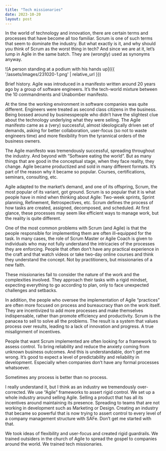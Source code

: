 ```yaml
---
title: "Tech missionaries"
date: 2023-10-20
layout: post
---
```


In the world of technology and innovation, there are certain terms and processes that have become all too familiar. Scrum is one of such terms that seem to dominate the industry. But what exactly is it, and why should you think of Scrum as the worst thing in tech? And since we are at it, let’s lump in Agile in the same batch. They are (wrongly) used as synonyms anyway.

![A person standing at a podium with his hands up]({{ '/assets/images/231020-1.png' | relative_url }})

Brief history. Agile was introduced in a manifesto written around 20 years ago by a group of software engineers. It’s the tech-world mixture between the 10 commandments and Unabomber manifesto.

At the time the working environment in software companies was quite different. Engineers were treated as second class citizens in the business. Being bossed around by businesspeople who didn’t have the slightest clue about the technology underlying what they were selling. The Agile manifesto came as a (very) successful, almost ideologically driven set of demands, asking for better collaboration, user-focus (so not to waste engineers time) and more flexibility from the tyrannical orders of the business owners.

The Agile manifesto was tremendously successful, spreading throughout the industry. And beyond with “Software eating the world”. But as many things that are good in the conceptual stage, when they face reality, they change. Agile became productized and sold in many different formats. It’s part of the reason why it became so popular. Courses, certifications, seminars, consulting, etc.

Agile adapted to the market’s demand, and one of its offspring, Scrum, the most popular of its variant, got ground. Scrum is so popular that it is what people have in mind when thinking about Agile: Two-week sprints, Sprint planning, Refinement, Retrospectives, etc. Scrum defines the process of how tasks are created, assigned, decomposed, and scheduled. At first glance, these processes may seem like efficient ways to manage work, but the reality is quite different.

One of the most common problems with Scrum (and Agile) is that the people responsible for implementing them are often ill-equipped for the task. In many cases, the role of Scrum Master or Agile Coach is given to individuals who may not fully understand the intricacies of the processes they are enforcing. People that often don’t have any practical experience in the craft and that watch videos or take two-day online courses and think they understand the concept. Not by practitioners, but missionaries of a new faith.

These missionaries fail to consider the nature of the work and the complexities involved. They approach their tasks with a rigid mindset, expecting everything to go according to plan, only to face unexpected challenges and setbacks.

In addition, the people who oversee the implementation of Agile “practices” are often more focused on process and bureaucracy than on the work itself. They are incentivized to add more processes and make themselves indispensable, rather than promote efficiency and productivity. Scrum is the panacea to sell to solve all the problems. The result is a system that values process over results, leading to a lack of innovation and progress. A true misalignment of incentives.

People that want Scrum implemented are often looking for a framework to assess control. To bring reliability and reduce the anxiety coming from unknown business outcomes. And this is understandable, don’t get me wrong. It’s good to expect a level of predictability and reliability in development. Especially when companies don’t have any formal processes whatsoever.

Sometimes any process is better than no process.

I really understand it, but I think as an industry we tremendously over-corrected. We use “Agile” frameworks to assert rigid control. We set up a whole industry around selling Agile. Selling a product that has all its incentives around maintaining its presence. Spreading to teams that are not working in development such as Marketing or Design. Creating an industry that became so powerful that is now trying to assert control to every level of a company management structure with SAFe. Don’t get me started with that.

We took ideas of flexibility and user-focus and created rigid guardrails. We trained outsiders in the church of Agile to spread the gospel to companies around the world. We trained tech missionaries.